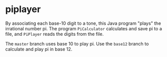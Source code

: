 piplayer
========

By associating each base-10 digit to a tone, this Java program "plays" the irrational number pi. The program `PiCalculator` calculates and save pi to a file, and `PiPlayer` reads the digits from the file.

The `master` branch uses base 10 to play pi. Use the `base12` branch to calculate and play pi in base 12.
